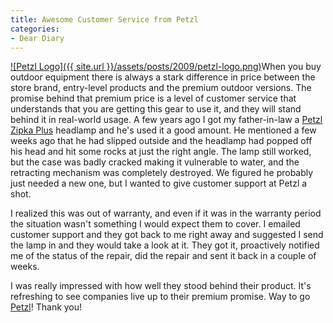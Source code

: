 ```yaml
---
title: Awesome Customer Service from Petzl
categories:
- Dear Diary
---
```


[![Petzl Logo]({{ site.url }}/assets/posts/2009/petzl-logo.png)](http://www.petzl.com/)When you buy outdoor equipment there is always a stark difference in price between the store brand, entry-level products and the premium outdoor versions. The promise behind that premium price is a level of customer service that understands that you are getting this gear to use it, and they will stand behind it in real-world usage.
A few years ago I got my father-in-law a [Petzl Zipka Plus](http://www.amazon.com/dp/B0000EI9BG/?tag=thingelstad-20) headlamp and he's used it a good amount. He mentioned a few weeks ago that he had slipped outside and the headlamp had popped off his head and hit some rocks at just the right angle. The lamp still worked, but the case was badly cracked making it vulnerable to water, and the retracting mechanism was completely destroyed. We figured he probably just needed a new one, but I wanted to give customer support at Petzl a shot.

I realized this was out of warranty, and even if it was in the warranty period the situation wasn't something I would expect them to cover. I emailed customer support and they got back to me right away and suggested I send the lamp in and they would take a look at it. They got it, proactively notified me of the status of the repair, did the repair and sent it back in a couple of weeks.

I was really impressed with how well they stood behind their product. It's refreshing to see companies live up to their premium promise. Way to go [Petzl](http://www.petzl.com/)! Thank you!
